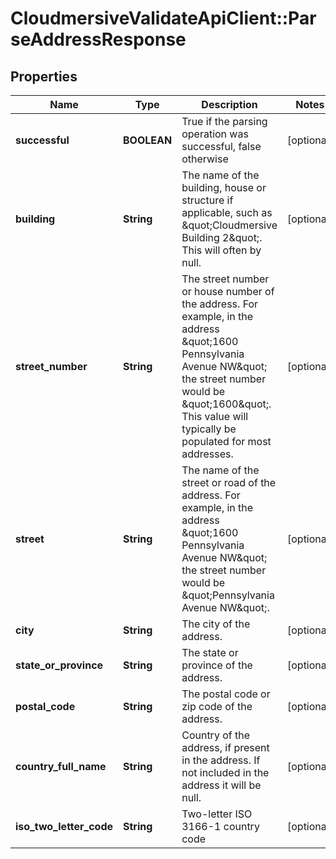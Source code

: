 # CloudmersiveValidateApiClient::ParseAddressResponse

## Properties
Name | Type | Description | Notes
------------ | ------------- | ------------- | -------------
**successful** | **BOOLEAN** | True if the parsing operation was successful, false otherwise | [optional] 
**building** | **String** | The name of the building, house or structure if applicable, such as \&quot;Cloudmersive Building 2\&quot;.  This will often by null. | [optional] 
**street_number** | **String** | The street number or house number of the address.  For example, in the address \&quot;1600 Pennsylvania Avenue NW\&quot; the street number would be \&quot;1600\&quot;.  This value will typically be populated for most addresses. | [optional] 
**street** | **String** | The name of the street or road of the address.  For example, in the address \&quot;1600 Pennsylvania Avenue NW\&quot; the street number would be \&quot;Pennsylvania Avenue NW\&quot;. | [optional] 
**city** | **String** | The city of the address. | [optional] 
**state_or_province** | **String** | The state or province of the address. | [optional] 
**postal_code** | **String** | The postal code or zip code of the address. | [optional] 
**country_full_name** | **String** | Country of the address, if present in the address.  If not included in the address it will be null. | [optional] 
**iso_two_letter_code** | **String** | Two-letter ISO 3166-1 country code | [optional] 


